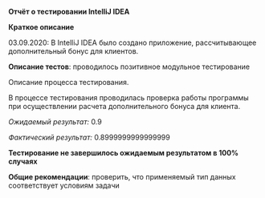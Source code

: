 **Отчёт о тестировании  IntelliJ IDEA**

**Краткое описание**

03.09.2020:
В IntelliJ IDEA было создано приложение, рассчитывающее дополнительный бонус для клиентов.


**Описание тестов**: проводилось позитивное модульное тестирование

Описание процесса тестирования.

В процессе тестирования проводилась проверка работы программы при осуществлении расчета дополнительного бонуса для клиента.

*Ожидаемый результат:* 0.9

*Фактический результат:* 0.8999999999999999

**Тестирование не завершилось ожидаемым результатом в 100% случаях**

**Общие рекомендации**: проверить, что применяемый тип данных соответствует условиям задачи
